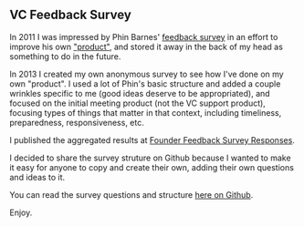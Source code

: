 ## VC Feedback Survey

In 2011 I was impressed by Phin Barnes' [feedback survey](http://www.sneakerheadvc.com/2011/11/17/continuous-feedback-founder-response-sneakerheadvc-product/) in an effort to improve his own ["product"](http://www.sneakerheadvc.com/2011/07/05/vc-product-broken/), and stored it away in the back of my head as something to do in the future.

In 2013 I created my own anonymous survey to see how I've done on my own "product". I used a lot of Phin's basic structure and added a couple wrinkles specific to me (good ideas deserve to be appropriated), and focused on the initial meeting product (not the VC support product), focusing types of things that matter in that context, including timeliness, preparedness, responsiveness, etc.

I published the aggregated results at [Founder Feedback Survey Responses](http://taylordavidson.com/2013/feedback).

I decided to share the survey struture on Github because I wanted to make it easy for anyone to copy and create their own, adding their own questions and ideas to it.

You can read the survey questions and structure [here on Github](https://github.com/tdavidson/feedback/blob/master/survey.md).

Enjoy.
